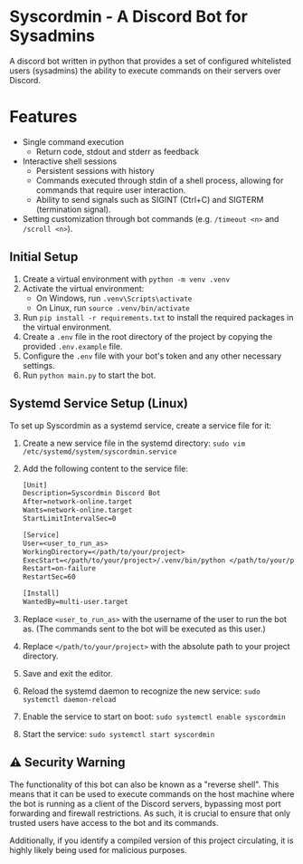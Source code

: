 # Syscordmin - A Discord Bot for Sysadmins

A discord bot written in python that provides a set of configured whitelisted users (sysadmins) the ability to execute commands on their servers over Discord.

# Features

- Single command execution
    - Return code, stdout and stderr as feedback
- Interactive shell sessions
    - Persistent sessions with history
    - Commands executed through stdin of a shell process, allowing for commands that require user interaction.
    - Ability to send signals such as SIGINT (Ctrl+C) and SIGTERM (termination signal).
- Setting customization through bot commands (e.g. `/timeout <n>` and `/scroll <n>`).

## Initial Setup

1. Create a virtual environment with `python -m venv .venv`
2. Activate the virtual environment:
    - On Windows, run `.venv\Scripts\activate`
    - On Linux, run `source .venv/bin/activate`
3. Run `pip install -r requirements.txt` to install the required packages in the virtual environment.
4. Create a `.env` file in the root directory of the project by copying the provided `.env.example` file.
5. Configure the `.env` file with your bot's token and any other necessary settings.
6. Run `python main.py` to start the bot.

## Systemd Service Setup (Linux)

To set up Syscordmin as a systemd service, create a service file for it:

1. Create a new service file in the systemd directory: `sudo vim /etc/systemd/system/syscordmin.service`

2. Add the following content to the service file:

    ```txt
    [Unit]
    Description=Syscordmin Discord Bot
    After=network-online.target
    Wants=network-online.target
    StartLimitIntervalSec=0

    [Service]
    User=<user_to_run_as>
    WorkingDirectory=</path/to/your/project>
    ExecStart=</path/to/your/project>/.venv/bin/python </path/to/your/project>/main.py
    Restart=on-failure
    RestartSec=60

    [Install]
    WantedBy=multi-user.target
    ```

3. Replace `<user_to_run_as>` with the username of the user to run the bot as. (The commands sent to the bot will be executed as this user.)
4. Replace `</path/to/your/project>` with the absolute path to your project directory.

5. Save and exit the editor.

6. Reload the systemd daemon to recognize the new service: `sudo systemctl daemon-reload`

7. Enable the service to start on boot: `sudo systemctl enable syscordmin`

8. Start the service: `sudo systemctl start syscordmin`

## ⚠️ Security Warning

The functionality of this bot can also be known as a "reverse shell". This means that it can be used to execute commands on the host machine where the bot is running as a client of the Discord servers, bypassing most port forwarding and firewall restrictions.
As such, it is crucial to ensure that only trusted users have access to the bot and its commands.

Additionally, if you identify a compiled version of this project circulating, it is highly likely being used for malicious purposes.
